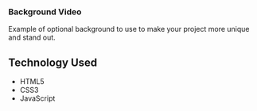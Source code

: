 ### Background Video

Example of optional background to use to make your project more unique and stand out. 

## Technology Used

- HTML5
- CSS3
- JavaScript